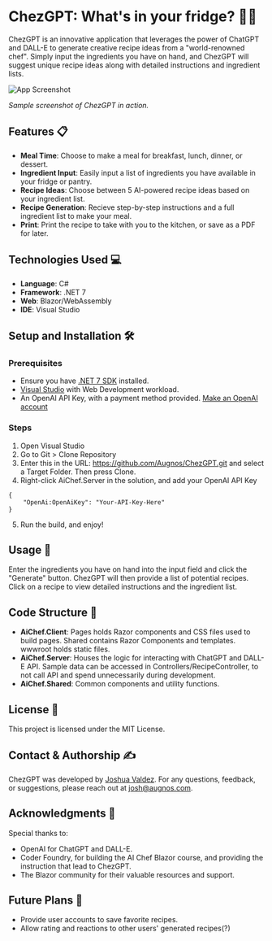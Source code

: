 # ChezGPT: What's in your fridge? 🍳🤖

ChezGPT is an innovative application that leverages the power of ChatGPT and DALL-E to generate creative recipe ideas from a "world-renowned chef". Simply input the ingredients you have on hand, and ChezGPT will suggest unique recipe ideas along with detailed instructions and ingredient lists.

![App Screenshot](https://github.com/Augnos/ChezGPT/assets/110561217/279d6dd2-4e0d-4c99-9353-e16c08afcb5e)

*Sample screenshot of ChezGPT in action.*

## Features 📋

- **Meal Time**: Choose to make a meal for breakfast, lunch, dinner, or dessert.
- **Ingredient Input**: Easily input a list of ingredients you have available in your fridge or pantry.
- **Recipe Ideas**: Choose between 5 AI-powered recipe ideas based on your ingredient list.
- **Recipe Generation**: Recieve step-by-step instructions and a full ingredient list to make your meal.
- **Print**: Print the recipe to take with you to the kitchen, or save as a PDF for later.

## Technologies Used 💻

- **Language**: C#
- **Framework**: .NET 7
- **Web**: Blazor/WebAssembly
- **IDE**: Visual Studio

## Setup and Installation 🛠

### Prerequisites

- Ensure you have [.NET 7 SDK](https://dotnet.microsoft.com/en-us/download/dotnet/7.0) installed.
- [Visual Studio](https://visualstudio.microsoft.com/downloads/) with Web Development workload.
- An OpenAI API Key, with a payment method provided. [Make an OpenAI account](https://openai.com)

### Steps

1. Open Visual Studio
2. Go to Git > Clone Repository
3. Enter this in the URL: https://github.com/Augnos/ChezGPT.git and select a Target Folder. Then press Clone.
4. Right-click AiChef.Server in the solution, and add your OpenAI API Key
```
{
    "OpenAi:OpenAiKey": "Your-API-Key-Here"
}
```
5. Run the build, and enjoy!

## Usage 🍴

Enter the ingredients you have on hand into the input field and click the "Generate" button. ChezGPT will then provide a list of potential recipes. Click on a recipe to view detailed instructions and the ingredient list.

## Code Structure 📁

- **AiChef.Client**: Pages holds Razor components and CSS files used to build pages. Shared contains Razor Components and templates. wwwroot holds static files.
- **AiChef.Server**: Houses the logic for interacting with ChatGPT and DALL-E API. Sample data can be accessed in Controllers/RecipeController, to not call API and spend unnecessarily during development.
- **AiChef.Shared**: Common components and utility functions.

## License 📄

This project is licensed under the MIT License.

## Contact & Authorship ✍️

ChezGPT was developed by [Joshua Valdez](https://augnos.dev). For any questions, feedback, or suggestions, please reach out at [josh@augnos.com](mailto:josh@augnos.com).

## Acknowledgments 🙌

Special thanks to:

- OpenAI for ChatGPT and DALL-E.
- Coder Foundry, for building the AI Chef Blazor course, and providing the instruction that lead to ChezGPT. 
- The Blazor community for their valuable resources and support.

## Future Plans 💭

- Provide user accounts to save favorite recipes.
- Allow rating and reactions to other users' generated recipes(?)
